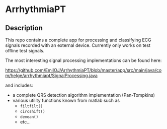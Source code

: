 # ArrhythmiaPT

## Description

This repo contains a complete app for processing and classifying ECG signals recorded with an external device.
Currently only works on test offline test signals.

The most interesting signal processing implementations can be found here:

https://github.com/EmilOJ/ArrhythmiaPT/blob/master/app/src/main/java/com/helge/arrhythmiapt/SignalProcessing.java

and includes:
- a complete QRS detection algorithm implementation (Pan-Tompkins)
- various utility functions known from matlab such as
  - `filtfilt()`
  - `circshift()`
  - `demean()`
  - etc...
  

  
